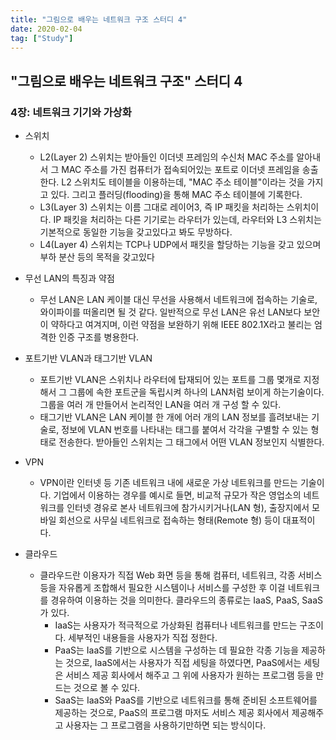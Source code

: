 ```yaml
---
title: "그림으로 배우는 네트워크 구조 스터디 4"
date: 2020-02-04
tag: ["Study"]
---
```


## "그림으로 배우는 네트워크 구조" 스터디 4

### 4장: 네트워크 기기와 가상화

- 스위치
  - L2(Layer 2) 스위치는 받아들인 이더넷 프레임의 수신처 MAC 주소를 알아내서 그 MAC 주소를 가진 컴퓨터가 접속되어있는 포트로 이더넷 프레임을 송출한다. L2 스위치도 테이블을 이용하는데, "MAC 주소 테이블"이라는 것을 가지고 있다. 그리고 플러딩(flooding)을 통해 MAC 주소 테이블에 기록한다.
  - L3(Layer 3) 스위치는 이름 그대로 레이어3, 즉 IP 패킷을 처리하는 스위치이다. IP 패킷을 처리하는 다른 기기로는 라우터가 있는데, 라우터와 L3 스위치는 기본적으로 동일한 기능을 갖고있다고 봐도 무방하다.
  - L4(Layer 4) 스위치는 TCP나 UDP에서 패킷을 할당하는 기능을 갖고 있으며 부하 분산 등의 목적을 갖고있다

- 무선 LAN의 특징과 약점
  - 무선 LAN은 LAN 케이블 대신 무선을 사용해서 네트워크에 접속하는 기술로, 와이파이를 떠올리면 될 것 같다. 일반적으로 무선 LAN은 유선 LAN보다 보안이 약하다고 여겨지며, 이런 약점을 보완하기 위해 IEEE 802.1X라고 불리는 엄격한 인증 구조를 병용한다.

- 포트기반 VLAN과 태그기반 VLAN
  - 포트기반 VLAN은 스위치나 라우터에 탑재되어 있는 포트를 그룹 몇개로 지정해서 그 그룹에 속한 포트군을 독립시켜 하나의 LAN처럼 보이게 하는기술이다. 그룹을 여러 개 만들어서 논리적인 LAN을 여러 개 구성 할 수 있다.
  - 태그기반 VLAN은 LAN 케이블 한 개에 어러 개의 LAN 정보를 흘려보내는 기술로, 정보에 VLAN 번호를 나타내는 태그를 붙여서 각각을 구별할 수 있는 형태로 전송한다. 받아들인 스위치는 그 태그에서 어떤 VLAN 정보인지 식별한다.

- VPN
  - VPN이란 인터넷 등 기존 네트워크 내에 새로운 가상 네트워크를 만드는 기술이다. 기업에서 이용하는 경우를 예시로 들면, 비교적 규모가 작은 영업소의 네트워크를 인터넷 경유로 본사 네트워크에 참가시키거나(LAN 형), 출장지에서 모바일 회선으로 사무실 네트워크로 접속하는 형태(Remote 형) 등이 대표적이다.

- 클라우드
  - 클라우드란 이용자가 직접 Web 화면 등을 통해 컴퓨터, 네트워크, 각종 서비스 등을 자유롭게 조합해서 필요한 시스템이나 서비스를 구성한 후 이걸 네트워크를 경유하여 이용하는 것을 의미한다. 클라우드의 종류로는 IaaS, PaaS, SaaS가 있다.
    - IaaS는 사용자가 적극적으로 가상화된 컴퓨터나 네트워크를 만드는 구조이다. 세부적인 내용들을 사용자가 직접 정한다.
    - PaaS는 IaaS를 기반으로 시스템을 구성하는 데 필요한 각종 기능을 제공하는 것으로, IaaS에서는 사용자가 직접 세팅을 하였다면, PaaS에서는 세팅은 서비스 제공 회사에서 해주고 그 위에 사용자가 원하는 프로그램 등을 만드는 것으로 볼 수 있다.
    - SaaS는 IaaS와 PaaS를 기반으로 네트워크를 통해 준비된 소프트웨어를 제공하는 것으로, PaaS의 프로그램 마저도 서비스 제공 회사에서 제공해주고 사용자는 그 프로그램을 사용하기만하면 되는 방식이다.

